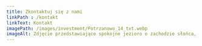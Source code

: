 ```yaml
---
title: Zkontaktuj się z nami
linkPath : /kontakt
linkText: Kontakt
imagePath: /images/investment/Potrzanowo_14_txt.webp
imageAlt: Zdjęcie przedstawiające spokojne jezioro o zachodzie słońca, otoczone zalesionymi wzgórzami. W prawym dolnym rogu obrazu znajduje się tekst informacyjny z danymi kontaktowymi biura sprzedaży 'Biuro sprzedaży Unicorn Consulting Sp. z o.o. ul. Jana Rymarkiewicza 5a, 60-681 Poznań, +48 603 742 182, hello@potrzanowo.pl'. Poniżej znajduje się dodatkowa informacja 'W celu umówienia spotkania prosimy o wcześniejszy kontakt telefoniczny'.
---
```

